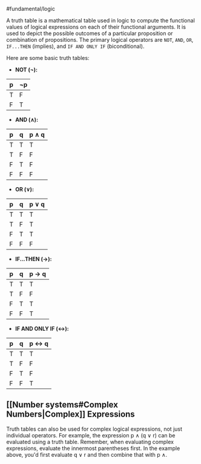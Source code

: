 #fundamental/logic 

A truth table is a mathematical table used in logic to compute the functional values of logical expressions on each of their functional arguments. It is used to depict the possible outcomes of a particular proposition or combination of propositions. The primary logical operators are ``NOT``, ``AND``, ``OR``, ``IF...THEN`` (implies), and ``IF AND ONLY IF`` (biconditional).

Here are some basic truth tables:

- **NOT (¬):**

|p|¬p|
|---|---|
|T|F|
|F|T|

- **AND (∧):**

|p|q|p ∧ q|
|---|---|---|
|T|T|T|
|T|F|F|
|F|T|F|
|F|F|F|

- **OR (∨):**

|p|q|p ∨ q|
|---|---|---|
|T|T|T|
|T|F|T|
|F|T|T|
|F|F|F|

- **IF...THEN (→):**

|p|q|p → q|
|---|---|---|
|T|T|T|
|T|F|F|
|F|T|T|
|F|F|T|

- **IF AND ONLY IF (↔):**

|p|q|p ↔ q|
|---|---|---|
|T|T|T|
|T|F|F|
|F|T|F|
|F|F|T|

## [[Number systems#Complex Numbers|Complex]] Expressions

Truth tables can also be used for complex logical expressions, not just individual operators. For example, the expression p ∧ (q ∨ r) can be evaluated using a truth table. Remember, when evaluating complex expressions, evaluate the innermost parentheses first. In the example above, you'd first evaluate q ∨ r and then combine that with p ∧.